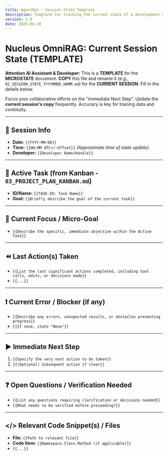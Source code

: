 ```yaml
---
title: AgentOps - Session State Template
description: Template for tracking the current state of a development session.
version: 1.0
date: 2025-04-18
---
```


# Nucleus OmniRAG: Current Session State (TEMPLATE)

**Attention AI Assistant & Developer:** This is a **TEMPLATE** for the **MICROSTATE** document. **COPY** this file and rename it (e.g., `02_SESSION_STATE_YYYYMMDD_HHMM.md`) for the **CURRENT SESSION**. Fill in the details below.

Focus your collaborative efforts on the "Immediate Next Step". Update the **current session's copy** frequently. Accuracy is key for training data and continuity.

---

## 🔄 Session Info

*   **Date:** `{{YYYY-MM-DD}}`
*   **Time:** `{{HH:MM UTC+/-Offset}}` *(Approximate time of state update)*
*   **Developer:** `{{Developer Name/Handle}}`

---

## 🎯 Active Task (from Kanban - `03_PROJECT_PLAN_KANBAN.md`)

*   **ID/Name:** `{{TASK-ID: Task Name}}`
*   **Goal:** `{{Briefly describe the goal of the current task}}`

---

## 🔬 Current Focus / Micro-Goal

*   `{{Describe the specific, immediate objective within the Active Task}}`

---

## ⏪ Last Action(s) Taken

*   `{{List the last significant actions completed, including tool calls, edits, or decisions made}}`
*   `{{...}}`

---

## ❗ Current Error / Blocker (if any)

*   `{{Describe any errors, unexpected results, or obstacles preventing progress}}`
*   `{{If none, state "None"}}`

---

## ▶️ Immediate Next Step

1.  `{{Specify the very next action to be taken}}`
2.  `{{(Optional) Subsequent action if clear}}`

---

## ❓ Open Questions / Verification Needed

*   `{{List any questions requiring clarification or decisions needed}}`
*   `{{What needs to be verified before proceeding?}}`

---

## </> Relevant Code Snippet(s) / Files

*   **File:** `{{Path to relevant file}}`
*   **Code Item:** `{{Namespace.Class.Method (if applicable)}}`
*   `{{...}}`

